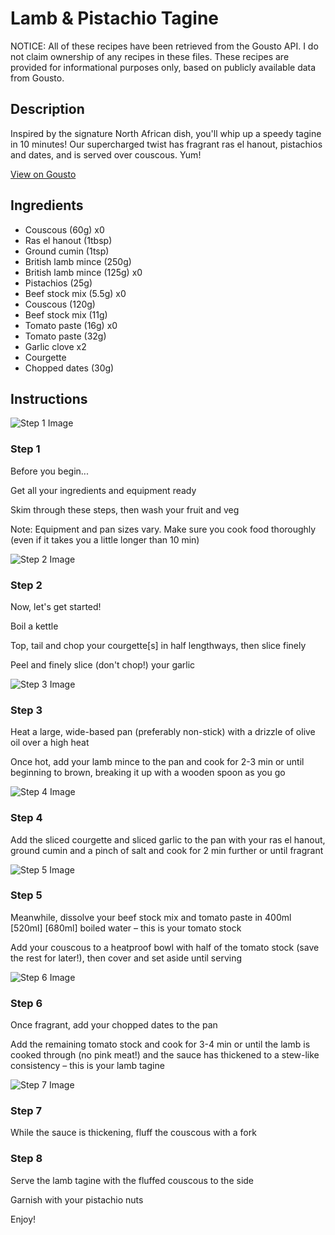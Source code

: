 # Lamb & Pistachio Tagine 

NOTICE: All of these recipes have been retrieved from the Gousto API. I do not claim ownership of any recipes in these files. These recipes are provided for informational purposes only, based on publicly available data from Gousto.

## Description

Inspired by the signature North African dish, you'll whip up a speedy tagine in 10 minutes! Our supercharged twist has fragrant ras el hanout, pistachios and dates, and is served over couscous. Yum!

[View on Gousto](https://www.gousto.co.uk/recipes/cookbook/10-min-lamb-pistachio-tagine)

## Ingredients

- Couscous (60g) x0
- Ras el hanout (1tbsp)
- Ground cumin (1tsp)
- British lamb mince (250g)
- British lamb mince (125g) x0
- Pistachios (25g)
- Beef stock mix (5.5g) x0
- Couscous (120g)
- Beef stock mix (11g)
- Tomato paste (16g) x0
- Tomato paste (32g)
- Garlic clove x2
- Courgette
- Chopped dates (30g)

## Instructions

![Step 1 Image](https://production-media.gousto.co.uk/cms/recipe-step-image/Admin10mm-Step-1-1618323742661-x200.jpg)

### Step 1

Before you begin...

Get all your ingredients and equipment ready

Skim through these steps, then wash your fruit and veg

Note: Equipment and pan sizes vary. Make sure you cook food thoroughly (even if it takes you a little longer than 10 min)

![Step 2 Image](https://production-media.gousto.co.uk/cms/recipe-step-image/Step-2-1657039035262-x200.jpg)

### Step 2

Now, let's get started!

Boil a kettle

Top, tail and chop your courgette[s] in half lengthways, then slice finely

Peel and finely slice (don't chop!) your garlic

![Step 3 Image](https://production-media.gousto.co.uk/cms/recipe-step-image/Step-3-1657039005638-x200.jpg)

### Step 3

Heat a large, wide-based pan (preferably non-stick) with a drizzle of olive oil over a high heat

Once hot, add your lamb mince to the pan and cook for 2-3 min or until beginning to brown, breaking it up with a wooden spoon as you go

![Step 4 Image](https://production-media.gousto.co.uk/cms/recipe-step-image/Step-4-1657039015790-x200.jpg)

### Step 4

Add the sliced courgette and sliced garlic to the pan with your ras el hanout, ground cumin and a pinch of salt and cook for 2 min further or until fragrant

![Step 5 Image](https://production-media.gousto.co.uk/cms/recipe-step-image/Step-5-1657039046965-x200.jpg)

### Step 5

Meanwhile, dissolve your beef stock mix and tomato paste in 400ml <span class="text-purple">[520ml]</span> <span class="text-danger">[680ml] </span>boiled water – this is your tomato stock

Add your couscous to a heatproof bowl with half of the tomato stock (save the rest for later!), then cover and set aside until serving

![Step 6 Image](https://production-media.gousto.co.uk/cms/recipe-step-image/2295-Step-6-x200.jpg)

### Step 6

Once fragrant, add your chopped dates to the pan

Add the remaining tomato stock and cook for 3-4 min or until the lamb is cooked through (no pink meat!) and the sauce has thickened to a stew-like consistency – this is your lamb tagine

![Step 7 Image](https://production-media.gousto.co.uk/cms/recipe-step-image/step-4-copy-1636452143067-x200.jpg)

### Step 7

While the sauce is thickening, fluff the couscous with a fork

### Step 8

Serve the lamb tagine with the fluffed couscous to the side

Garnish with your pistachio nuts

Enjoy!

